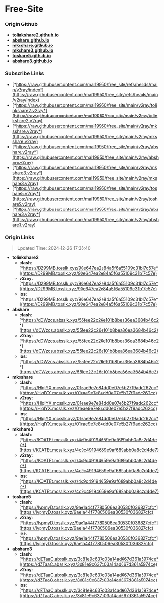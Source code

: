 # Free-Site

### Origin Github

- [**tolinkshare2.github.io**](https://github.com/tolinkshare2/tolinkshare2.github.io)
- [**abshare.github.io**](https://github.com/abshare/abshare.github.io)
- [**mksshare.github.io**](https://github.com/mksshare/mksshare.github.io)
- [**mkshare3.github.io**](https://github.com/mkshare3/mkshare3.github.io)
- [**toshare5.github.io**](https://github.com/toshare5/toshare5.github.io)
- [**abshare3.github.io**](https://github.com/abshare3/abshare3.github.io)

### Subscribe Links

- [*https://raw.githubusercontent.com/mai19950/free_site/refs/heads/main/v2ray/index*](https://raw.githubusercontent.com/mai19950/free_site/refs/heads/main/v2ray/index)
- [*https://raw.githubusercontent.com/mai19950/free_site/main/v2ray/tolinkshare2.v2ray*](https://raw.githubusercontent.com/mai19950/free_site/main/v2ray/tolinkshare2.v2ray)
- [*https://raw.githubusercontent.com/mai19950/free_site/main/v2ray/mksshare.v2ray*](https://raw.githubusercontent.com/mai19950/free_site/main/v2ray/mksshare.v2ray)
- [*https://raw.githubusercontent.com/mai19950/free_site/main/v2ray/abshare.v2ray*](https://raw.githubusercontent.com/mai19950/free_site/main/v2ray/abshare.v2ray)
- [*https://raw.githubusercontent.com/mai19950/free_site/main/v2ray/mkshare3.v2ray*](https://raw.githubusercontent.com/mai19950/free_site/main/v2ray/mkshare3.v2ray)
- [*https://raw.githubusercontent.com/mai19950/free_site/main/v2ray/toshare5.v2ray*](https://raw.githubusercontent.com/mai19950/free_site/main/v2ray/toshare5.v2ray)
- [*https://raw.githubusercontent.com/mai19950/free_site/main/v2ray/abshare3.v2ray*](https://raw.githubusercontent.com/mai19950/free_site/main/v2ray/abshare3.v2ray)

### Origin Links

> Updated Time: 2024-12-26 17:36:40

- **tolinkshare2**
  - **clash**: [*https://D299MB.tosslk.xyz/90e647ea2e84a5f6a55109c31b17c57e*](https://D299MB.tosslk.xyz/90e647ea2e84a5f6a55109c31b17c57e)
  - **v2ray**: [*https://D299MB.tosslk.xyz/90e647ea2e84a5f6a55109c31b17c57e*](https://D299MB.tosslk.xyz/90e647ea2e84a5f6a55109c31b17c57e)
  - **ios**: [*https://D299MB.tosslk.xyz/90e647ea2e84a5f6a55109c31b17c57e*](https://D299MB.tosslk.xyz/90e647ea2e84a5f6a55109c31b17c57e)
- **abshare**
  - **clash**: [*https://dOWzcs.absslk.xyz/55fee22c26e101b8bea36ea3684b46c2*](https://dOWzcs.absslk.xyz/55fee22c26e101b8bea36ea3684b46c2)
  - **v2ray**: [*https://dOWzcs.absslk.xyz/55fee22c26e101b8bea36ea3684b46c2*](https://dOWzcs.absslk.xyz/55fee22c26e101b8bea36ea3684b46c2)
  - **ios**: [*https://dOWzcs.absslk.xyz/55fee22c26e101b8bea36ea3684b46c2*](https://dOWzcs.absslk.xyz/55fee22c26e101b8bea36ea3684b46c2)
- **mksshare**
  - **clash**: [*https://HlqlYX.mcsslk.xyz/01eae9e7e84dd0e07e5b27f9adc262cc*](https://HlqlYX.mcsslk.xyz/01eae9e7e84dd0e07e5b27f9adc262cc)
  - **v2ray**: [*https://HlqlYX.mcsslk.xyz/01eae9e7e84dd0e07e5b27f9adc262cc*](https://HlqlYX.mcsslk.xyz/01eae9e7e84dd0e07e5b27f9adc262cc)
  - **ios**: [*https://HlqlYX.mcsslk.xyz/01eae9e7e84dd0e07e5b27f9adc262cc*](https://HlqlYX.mcsslk.xyz/01eae9e7e84dd0e07e5b27f9adc262cc)
- **mkshare3**
  - **clash**: [*https://KOATEt.mcsslk.xyz/4c9c49194659e9af689abb0a8c2d4de7*](https://KOATEt.mcsslk.xyz/4c9c49194659e9af689abb0a8c2d4de7)
  - **v2ray**: [*https://KOATEt.mcsslk.xyz/4c9c49194659e9af689abb0a8c2d4de7*](https://KOATEt.mcsslk.xyz/4c9c49194659e9af689abb0a8c2d4de7)
  - **ios**: [*https://KOATEt.mcsslk.xyz/4c9c49194659e9af689abb0a8c2d4de7*](https://KOATEt.mcsslk.xyz/4c9c49194659e9af689abb0a8c2d4de7)
- **toshare5**
  - **clash**: [*https://lvpmyD.tosslk.xyz/9ae1a44f7780506ea30530f036827cfc*](https://lvpmyD.tosslk.xyz/9ae1a44f7780506ea30530f036827cfc)
  - **v2ray**: [*https://lvpmyD.tosslk.xyz/9ae1a44f7780506ea30530f036827cfc*](https://lvpmyD.tosslk.xyz/9ae1a44f7780506ea30530f036827cfc)
  - **ios**: [*https://lvpmyD.tosslk.xyz/9ae1a44f7780506ea30530f036827cfc*](https://lvpmyD.tosslk.xyz/9ae1a44f7780506ea30530f036827cfc)
- **abshare3**
  - **clash**: [*https://dZTaaC.absslk.xyz/3d81e9c637c03a14ad667d361a5974ce*](https://dZTaaC.absslk.xyz/3d81e9c637c03a14ad667d361a5974ce)
  - **v2ray**: [*https://dZTaaC.absslk.xyz/3d81e9c637c03a14ad667d361a5974ce*](https://dZTaaC.absslk.xyz/3d81e9c637c03a14ad667d361a5974ce)
  - **ios**: [*https://dZTaaC.absslk.xyz/3d81e9c637c03a14ad667d361a5974ce*](https://dZTaaC.absslk.xyz/3d81e9c637c03a14ad667d361a5974ce)
